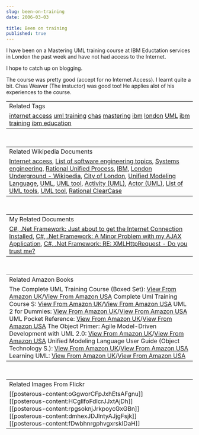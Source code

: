 ```yaml
---
slug: been-on-training
date: 2006-03-03
 
title: Been on training
published: true
---
```

I have been on a Mastering UML training course at IBM Eductation services in London the past week and have not had access to the Internet.  <p />I hope to catch up on blogging.<p />The course was pretty good (accept for no Internet Access).  I learnt quite a bit.  Chas Weaver (The instuctor) was good too!  He applies alot of his experiences to the course.<p /><table class="TechnoratiHead TagHeader">
<tr><td>Related Tags</td></tr>
<tr class="Technorati"><td>
<a href="http://www.kinlan.co.uk/tag/internet%20access" class="Tag" rel="tag">internet access</a> <a href="http://www.kinlan.co.uk/tag/uml%20training" class="Tag" rel="tag">uml training</a> <a href="http://www.kinlan.co.uk/tag/chas" class="Tag" rel="tag">chas</a> <a href="http://www.kinlan.co.uk/tag/mastering" class="Tag" rel="tag">mastering</a> <a href="http://www.kinlan.co.uk/tag/ibm" class="Tag" rel="tag">ibm</a> <a href="http://www.kinlan.co.uk/tag/london" class="Tag" rel="tag">london</a> <a href="http://www.kinlan.co.uk/tag/UML" class="Tag" rel="tag">UML</a> <a href="http://www.kinlan.co.uk/tag/ibm%20training" class="Tag" rel="tag">ibm training</a> <a href="http://www.kinlan.co.uk/tag/ibm%20education" class="Tag" rel="tag">ibm education</a>
</td></tr>
</table><br /><table class="TechnoratiHead TagHeader">
<tr><td>Related Wikipedia Documents</td></tr>
<tr class="Technorati"><td>
<a href="http://en.wikipedia.org/wiki/Internet_access" class="Tag" rel="tag">Internet access</a>, <a href="http://en.wikipedia.org/wiki/List_of_software_engineering_topics" class="Tag" rel="tag">List of software engineering topics</a>, <a href="http://en.wikipedia.org/wiki/Systems_Engineering" class="Tag" rel="tag">Systems engineering</a>, <a href="http://en.wikipedia.org/wiki/Rational_Unified_Process" class="Tag" rel="tag">Rational Unified Process</a>, <a href="http://en.wikipedia.org/wiki/IBM" class="Tag" rel="tag">IBM</a>, <a href="http://en.wikipedia.org/wiki/London_Underground" class="Tag" rel="tag">London Underground - Wikipedia</a>, <a href="http://en.wikipedia.org/wiki/City_of_London" class="Tag" rel="tag">City of London</a>, <a href="http://en.wikipedia.org/wiki/Unified_Modeling_Language" class="Tag" rel="tag">Unified Modeling Language</a>, <a href="http://en.wikipedia.org/wiki/UML" class="Tag" rel="tag">UML</a>, <a href="http://en.wikipedia.org/wiki/UML_tool" class="Tag" rel="tag">UML tool</a>, <a href="http://en.wikipedia.org/wiki/Activity_(UML)" class="Tag" rel="tag">Activity (UML)</a>, <a href="http://en.wikipedia.org/wiki/Actor_(UML)" class="Tag" rel="tag">Actor (UML)</a>, <a href="http://en.wikipedia.org/wiki/List_of_UML_programs" class="Tag" rel="tag">List of UML tools</a>, <a href="http://en.wikipedia.org/wiki/UML_program" class="Tag" rel="tag">UML tool</a>, <a href="http://en.wikipedia.org/wiki/Rational_ClearCase" class="Tag" rel="tag">Rational ClearCase</a>
</td></tr>
</table><br /><table class="TechnoratiHead TagHeader">
<tr><td>My Related Documents</td></tr>
<tr class="Technorati"><td>
<a href="http://www.kinlan.co.uk/2006/01/just-about-to-get-internet-connection.html" class="Tag" rel="tag">C#, .Net Framework: Just about to get the Internet Connection Installed</a>, <a href="http://www.kinlan.co.uk/2005/08/minor-problem-with-my-ajax-application.html" class="Tag" rel="tag">C#, .Net Framework: A Minor Problem with my AJAX Application</a>, <a href="http://www.kinlan.co.uk/2005/10/re-xmlhttprequest-do-you-trust-me.html" class="Tag" rel="tag">C#, .Net Framework: RE: XMLHttpRequest - Do you trust me?</a>
</td></tr>
</table><br /><table class="TechnoratiHead TagHeader">
<tr><td>Related Amazon Books</td></tr>
<tr class="Technorati"><td>The Complete UML Training Course (Boxed Set): <a href="http://www.amazon.co.uk/exec/obidos/redirect?tag=cnetfra-21&amp;link_code=xm2&amp;camp=2025&amp;creative=165953&amp;path=http://www.amazon.co.uk/gp/redirect.html%253fASIN=0130870145%2526tag=cnetfra-21%2526lcode=xm2%2526cID=2025%2526ccmID=165953%2526location=/o/ASIN/0130870145%25253FSubscriptionId=0CM2PVF6VAHJQKW5G782" class="Tag" rel="tag">View From Amazon UK</a>/<a href="http://www.amazon.com/exec/obidos/redirect?tag=cnetfra-20&amp;link_code=xm2&amp;camp=2025&amp;creative=165953&amp;path=http://www.amazon.com/gp/redirect.html%253fASIN=0130870145%2526tag=cnetfra-20%2526lcode=xm2%2526cID=2025%2526ccmID=165953%2526location=/o/ASIN/0130870145%25253FSubscriptionId=0CM2PVF6VAHJQKW5G782" class="Tag" rel="tag">View From Amazon USA</a> Complete Uml Training Course S: <a href="http://www.amazon.co.uk/exec/obidos/redirect?tag=cnetfra-21&amp;link_code=xm2&amp;camp=2025&amp;creative=165953&amp;path=http://www.amazon.co.uk/gp/redirect.html%253fASIN=0130870137%2526tag=cnetfra-21%2526lcode=xm2%2526cID=2025%2526ccmID=165953%2526location=/o/ASIN/0130870137%25253FSubscriptionId=0CM2PVF6VAHJQKW5G782" class="Tag" rel="tag">View From Amazon UK</a>/<a href="http://www.amazon.com/exec/obidos/redirect?tag=cnetfra-20&amp;link_code=xm2&amp;camp=2025&amp;creative=165953&amp;path=http://www.amazon.com/gp/redirect.html%253fASIN=0130870137%2526tag=cnetfra-20%2526lcode=xm2%2526cID=2025%2526ccmID=165953%2526location=/o/ASIN/0130870137%25253FSubscriptionId=0CM2PVF6VAHJQKW5G782" class="Tag" rel="tag">View From Amazon USA</a> UML 2 for Dummies: <a href="http://www.amazon.co.uk/exec/obidos/redirect?tag=cnetfra-21&amp;link_code=xm2&amp;camp=2025&amp;creative=165953&amp;path=http://www.amazon.co.uk/gp/redirect.html%253fASIN=0764526146%2526tag=cnetfra-21%2526lcode=xm2%2526cID=2025%2526ccmID=165953%2526location=/o/ASIN/0764526146%25253FSubscriptionId=0CM2PVF6VAHJQKW5G782" class="Tag" rel="tag">View From Amazon UK</a>/<a href="http://www.amazon.com/exec/obidos/redirect?tag=cnetfra-20&amp;link_code=xm2&amp;camp=2025&amp;creative=165953&amp;path=http://www.amazon.com/gp/redirect.html%253fASIN=0764526146%2526tag=cnetfra-20%2526lcode=xm2%2526cID=2025%2526ccmID=165953%2526location=/o/ASIN/0764526146%25253FSubscriptionId=0CM2PVF6VAHJQKW5G782" class="Tag" rel="tag">View From Amazon USA</a> UML Pocket Reference: <a href="http://www.amazon.co.uk/exec/obidos/redirect?tag=cnetfra-21&amp;link_code=xm2&amp;camp=2025&amp;creative=165953&amp;path=http://www.amazon.co.uk/gp/redirect.html%253fASIN=0596004974%2526tag=cnetfra-21%2526lcode=xm2%2526cID=2025%2526ccmID=165953%2526location=/o/ASIN/0596004974%25253FSubscriptionId=0CM2PVF6VAHJQKW5G782" class="Tag" rel="tag">View From Amazon UK</a>/<a href="http://www.amazon.com/exec/obidos/redirect?tag=cnetfra-20&amp;link_code=xm2&amp;camp=2025&amp;creative=165953&amp;path=http://www.amazon.com/gp/redirect.html%253fASIN=0596004974%2526tag=cnetfra-20%2526lcode=xm2%2526cID=2025%2526ccmID=165953%2526location=/o/ASIN/0596004974%25253FSubscriptionId=0CM2PVF6VAHJQKW5G782" class="Tag" rel="tag">View From Amazon USA</a> The Object Primer: Agile Model-Driven Development with UML 2.0: <a href="http://www.amazon.co.uk/exec/obidos/redirect?tag=cnetfra-21&amp;link_code=xm2&amp;camp=2025&amp;creative=165953&amp;path=http://www.amazon.co.uk/gp/redirect.html%253fASIN=0521540186%2526tag=cnetfra-21%2526lcode=xm2%2526cID=2025%2526ccmID=165953%2526location=/o/ASIN/0521540186%25253FSubscriptionId=0CM2PVF6VAHJQKW5G782" class="Tag" rel="tag">View From Amazon UK</a>/<a href="http://www.amazon.com/exec/obidos/redirect?tag=cnetfra-20&amp;link_code=xm2&amp;camp=2025&amp;creative=165953&amp;path=http://www.amazon.com/gp/redirect.html%253fASIN=0521540186%2526tag=cnetfra-20%2526lcode=xm2%2526cID=2025%2526ccmID=165953%2526location=/o/ASIN/0521540186%25253FSubscriptionId=0CM2PVF6VAHJQKW5G782" class="Tag" rel="tag">View From Amazon USA</a> Unified Modeling Language User Guide (Object Technology S.): <a href="http://www.amazon.co.uk/exec/obidos/redirect?tag=cnetfra-21&amp;link_code=xm2&amp;camp=2025&amp;creative=165953&amp;path=http://www.amazon.co.uk/gp/redirect.html%253fASIN=0321267974%2526tag=cnetfra-21%2526lcode=xm2%2526cID=2025%2526ccmID=165953%2526location=/o/ASIN/0321267974%25253FSubscriptionId=0CM2PVF6VAHJQKW5G782" class="Tag" rel="tag">View From Amazon UK</a>/<a href="http://www.amazon.com/exec/obidos/redirect?tag=cnetfra-20&amp;link_code=xm2&amp;camp=2025&amp;creative=165953&amp;path=http://www.amazon.com/gp/redirect.html%253fASIN=0321267974%2526tag=cnetfra-20%2526lcode=xm2%2526cID=2025%2526ccmID=165953%2526location=/o/ASIN/0321267974%25253FSubscriptionId=0CM2PVF6VAHJQKW5G782" class="Tag" rel="tag">View From Amazon USA</a> Learning UML: <a href="http://www.amazon.co.uk/exec/obidos/redirect?tag=cnetfra-21&amp;link_code=xm2&amp;camp=2025&amp;creative=165953&amp;path=http://www.amazon.co.uk/gp/redirect.html%253fASIN=0596003447%2526tag=cnetfra-21%2526lcode=xm2%2526cID=2025%2526ccmID=165953%2526location=/o/ASIN/0596003447%25253FSubscriptionId=0CM2PVF6VAHJQKW5G782" class="Tag" rel="tag">View From Amazon UK</a>/<a href="http://www.amazon.com/exec/obidos/redirect?tag=cnetfra-20&amp;link_code=xm2&amp;camp=2025&amp;creative=165953&amp;path=http://www.amazon.com/gp/redirect.html%253fASIN=0596003447%2526tag=cnetfra-20%2526lcode=xm2%2526cID=2025%2526ccmID=165953%2526location=/o/ASIN/0596003447%25253FSubscriptionId=0CM2PVF6VAHJQKW5G782" class="Tag" rel="tag">View From Amazon USA</a>
</td></tr>
</table><br /><table class="TechnoratiHead TagHeader">
<tr><td>Related Images From Flickr</td></tr>
<tr class="Technorati"><td>
<span style="float: left;">[[posterous-content:oGgworCFpJxhEtsAFgnu]]</span><span style="float: left;">[[posterous-content:HCgllfoFdIcrJJxtAjDh]]</span><span style="float: left;">[[posterous-content:rpgsoknjJrkpoycGxGBn]]</span><span style="float: left;">[[posterous-content:dmhexJDJlntyAJjgFsjk]]</span><span style="float: left;">[[posterous-content:fDwbhnrgphvgxrskIDaH]]</span>
</td></tr>
</table><div class="blogger-post-footer"><img class="posterous_download_image" src="https://blogger.googleusercontent.com/tracker/8109338-114142557500932365?l=www.kinlan.co.uk%2Findex.html" height="1" alt="" width="1" /></div>

